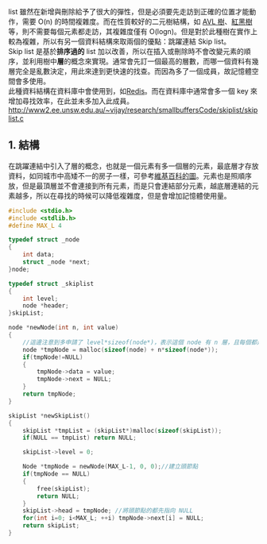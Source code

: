 list 雖然在新增與刪除給予了很大的彈性，但是必須要先走訪到正確的位置才能動作，需要 O(n) 的時間複雜度。而在性質較好的二元樹結構，如 [AVL 樹](https://zh.wikipedia.org/wiki/AVL%E6%A0%91)、[紅黑樹](https://zh.wikipedia.org/wiki/%E7%BA%A2%E9%BB%91%E6%A0%91)等，則不需要每個元素都走訪，其複雜度僅有 O(logn)。但是對於此種樹在實作上較為複雜，所以有另一個資料結構來取兩個的優點：跳躍連結 Skip list。\
Skip list 是基於**排序過的** list 加以改善，所以在插入或刪除時不會改變元素的順序，並利用樹中**層**的概念來實現。通常會先訂一個最高的層數，而哪一個資料有幾層完全是亂數決定，用此來達到更快速的找查。而因為多了一個成員，故記憶體空間會多使用。\
此種資料結構在資料庫中會使用到，如[Redis](https://zh.wikipedia.org/wiki/Redis)。而在資料庫中通常會多一個 key 來增加尋找效率，在此並未多加入此成員。\
http://www2.ee.unsw.edu.au/~vijay/research/smallbuffersCode/skiplist/skiplist.c
## 1. 結構
在跳躍連結中引入了層的概念，也就是一個元素有多一個層的元素，最底層才存放資料，如同城市中高矮不一的房子一樣，可參考[維基百科的圖](https://en.wikipedia.org/wiki/File:Skip_list_add_element-en.gif)。元素也是照順序放，但是最頂層並不會連接到所有元素，而是只會連結部分元素，越底層連結的元素越多，所以在尋找的時候可以降低複雜度，但是會增加記憶體使用量。
```C
#include <stdio.h>
#include <stdlib.h>
#define MAX_L 4

typedef struct _node
{
    int data;
    struct _node *next;
}node;

typedef struct _skiplist  
{
    int level;  
    node *header;  
}skipList;  

node *newNode(int n, int value)
{
    //這邊注意到多申請了 level*sizeof(node*)，表示這個 node 有 n 層，且每個都是 node* 要指向下一個節點
    node *tmpNode = malloc(sizeof(node) + n*sizeof(node*));
    if(tmpNode!=NULL) 
    {
        tmpNode->data = value;
        tmpNode->next = NULL;
    }
    return tmpNode;
}

skipList *newSkipList()
{
    skipList *tmpList = (skipList*)malloc(sizeof(skipList));
    if(NULL == tmpList) return NULL;

    skipList->level = 0;

    Node *tmpNode = newNode(MAX_L-1, 0, 0);//建立頭節點
    if(tmpNode == NULL)
    {
        free(skipList);
        return NULL;
    }
    skipList->head = tmpNode; //將頭節點的都先指向 NULL
    for(int i=0; i<MAX_L; ++i) tmpNode->next[i] = NULL;
    return skipList;
}
```
